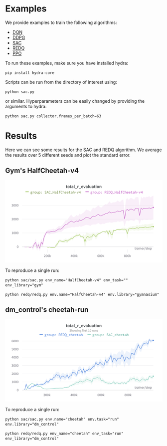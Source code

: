 # Examples

We provide examples to train the following algorithms:
- [DQN](dqn/dqn.py)
- [DDPG](ddpg/ddpg.py)
- [SAC](sac/sac.py)
- [REDQ](redq/redq.py)
- [PPO](ppo/ppo.py)

To run these examples, make sure you have installed hydra:
```
pip install hydra-core
```

Scripts can be run from the directory of interest using:
```
python sac.py
```
or similar. Hyperparameters can be easily changed by providing the arguments to hydra:
```
python sac.py collector.frames_per_batch=63
```
# Results

Here we can see some results for the SAC and REDQ algorithm.
We average the results over 5 different seeds and plot the standard error.
## Gym's HalfCheetah-v4

<p align="center">
<img src="media/halfcheetah_chart.png" width="600px">
</p>
To reproduce a single run:

```
python sac/sac.py env_name="HalfCheetah-v4" env_task="" env_library="gym"
```

``` 
python redq/redq.py env.name="HalfCheetah-v4" env.library="gymnasium"
```


## dm_control's cheetah-run

<p align="center">
<img src="media/cheetah_chart.png" width="600px">
</p>
To reproduce a single run:

```
python sac/sac.py env.name="cheetah" env.task="run" env.library="dm_control"
```

``` 
python redq/redq.py env_name="cheetah" env_task="run" env_library="dm_control"
```

[//]: # (TODO: adapt these scripts)
[//]: # (## Gym's Ant-v4)

[//]: # ()
[//]: # (<p align="center">)

[//]: # (<img src="media/ant_chart.png" width="600px">)

[//]: # (</p>)

[//]: # (To reproduce a single run:)

[//]: # ()
[//]: # (```)

[//]: # (python sac/sac.py env.name="Ant-v4" env.task="" env.library="gym")

[//]: # (```)

[//]: # ()
[//]: # (``` )

[//]: # (python redq/redq.py env_name="Ant-v4" env_task="" env_library="gym")

[//]: # (```)

[//]: # ()
[//]: # (## Gym's Walker2D-v4)

[//]: # ()
[//]: # (<p align="center">)

[//]: # (<img src="media/walker2d_chart.png" width="600px">)

[//]: # (</p>)

[//]: # (To reproduce a single run:)

[//]: # ()
[//]: # (```)

[//]: # (python sac/sac.py env_name="Walker2D-v4" env_task="" env_library="gym")

[//]: # (```)

[//]: # ()
[//]: # (``` )

[//]: # (python redq/redq.py env_name="Walker2D-v4" env_task="" env_library="gym")

[//]: # (```)
